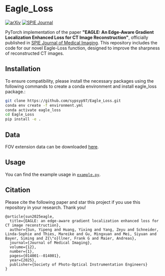 # Eagle_Loss
[![arXiv](https://img.shields.io/badge/arXiv-2403.10695-b31b1b.svg)](http://arxiv.org/abs/2403.10695)
[![SPIE Journal](https://img.shields.io/badge/SPIE%20Journal-10.1117%2F1.JMI.12.1.014001-blue.svg)](https://www.spiedigitallibrary.org/journals/journal-of-medical-imaging/volume-12/issue-1/014001/EAGLE--an-edge-aware-gradient-localization-enhanced-loss-for/10.1117/1.JMI.12.1.014001.full)

PyTorch implementation of the paper **"EAGLE: An Edge-Aware Gradient Localization Enhanced Loss for CT Image Reconstruction"**, officially published in [SPIE Journal of Medical Imaging](https://www.spiedigitallibrary.org/journals/journal-of-medical-imaging/volume-12/issue-1/014001/EAGLE--an-edge-aware-gradient-localization-enhanced-loss-for/10.1117/1.JMI.12.1.014001.full). This repository includes the code for our novel Eagle-Loss function, designed to improve the sharpness of reconstructed CT images.

## Installation

To ensure compatibility, please install the necessary packages using the following commands to create a conda environment and install eagle_loss package.:

```bash
git clone https://github.com/sypsyp97/Eagle_Loss.git
conda env create -f environment.yml
conda activate eagle_loss
cd Eagle_Loss
pip install -e .
```

## Data
FOV extension data can be downloaded [here](https://drive.google.com/file/d/11Pkdw420Al4ubLKce4fNRrEqAD_37Gfg/view?usp=sharing).

## Usage
You can find the example usage in [`example.py`](examples/example.py).

## Citation
Please cite the following paper and star this project if you use this repository in your research. Thank you!
```
@article{sun2025eagle,
  title={EAGLE: an edge-aware gradient localization enhanced loss for CT image reconstruction},
  author={Sun, Yipeng and Huang, Yixing and Yang, Zeyu and Schneider, Linda-Sophie and Thies, Mareike and Gu, Mingxuan and Mei, Siyuan and Bayer, Siming and Z{\"o}llner, Frank G and Maier, Andreas},
  journal={Journal of Medical Imaging},
  volume={12},
  number={1},
  pages={014001--014001},
  year={2025},
  publisher={Society of Photo-Optical Instrumentation Engineers}
}
```
